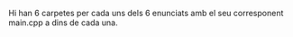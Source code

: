 Hi han 6 carpetes per cada uns dels 6 enunciats amb el seu corresponent main.cpp a dins de cada una.
